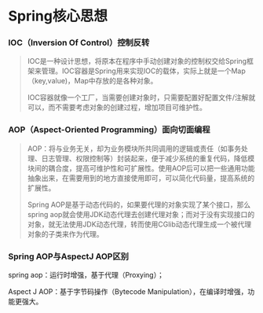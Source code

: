 # Spring核心思想

### IOC（Inversion Of Control）控制反转

> IOC是一种设计思想，将原本在程序中手动创建对象的控制权交给Spring框架来管理。IOC容器是Spring用来实现IOC的载体，实际上就是一个Map（key,value)，Map中存放的是各种对象。
>
> IOC容器就像一个工厂，当需要创建对象时，只需要配置好配置文件/注解就可以，而不需要考虑对象的创建过程，增加项目可维护性。

### AOP（Aspect-Oriented Programming）面向切面编程

> AOP：将与业务无关，却为业务模块所共同调用的逻辑或责任（如事务处理、日志管理、权限控制等）封装起来，便于减少系统的重复代码，降低模块间的耦合度，提高可维护性和可扩展性。使用AOP后可以把一些通用功能抽象出来，在需要用到的地方直接使用即可，可以简化代码量，提高系统的扩展性。
>
> Spring AOP是基于动态代码的，如果要代理的对象实现了某个接口，那么spring aop就会使用JDK动态代理去创建代理对象；而对于没有实现接口的对象，就无法使用JDK动态代理，转而使用CGlib动态代理生成一个被代理对象的子类来作为代理。

### Spring AOP与AspectJ AOP区别

spring aop：运行时增强，基于代理（Proxying）；

Aspect J AOP：基于字节码操作（Bytecode Manipulation），在编译时增强，功能更强大。